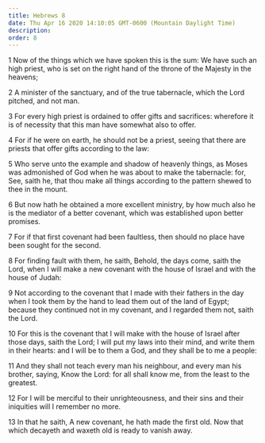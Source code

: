 ```yaml
---
title: Hebrews 8
date: Thu Apr 16 2020 14:10:05 GMT-0600 (Mountain Daylight Time)
description: 
order: 8
---
```


<p>
  1 Now of the things which we have spoken this is the sum: We have such an high
  priest, who is set on the right hand of the throne of the Majesty in the
  heavens;
</p>
<p>
  2 A minister of the sanctuary, and of the true tabernacle, which the Lord
  pitched, and not man.
</p>
<p>
  3 For every high priest is ordained to offer gifts and sacrifices: wherefore
  it is of necessity that this man have somewhat also to offer.
</p>
<p>
  4 For if he were on earth, he should not be a priest, seeing that there are
  priests that offer gifts according to the law:
</p>
<p>
  5 Who serve unto the example and shadow of heavenly things, as Moses was
  admonished of God when he was about to make the tabernacle: for, See, saith
  he, that thou make all things according to the pattern shewed to thee in the
  mount.
</p>
<p>
  6 But now hath he obtained a more excellent ministry, by how much also he is
  the mediator of a better covenant, which was established upon better promises.
</p>
<p>
  7 For if that first covenant had been faultless, then should no place have
  been sought for the second.
</p>
<p>
  8 For finding fault with them, he saith, Behold, the days come, saith the
  Lord, when I will make a new covenant with the house of Israel and with the
  house of Judah:
</p>
<p>
  9 Not according to the covenant that I made with their fathers in the day when
  I took them by the hand to lead them out of the land of Egypt; because they
  continued not in my covenant, and I regarded them not, saith the Lord.
</p>
<p>
  10 For this is the covenant that I will make with the house of Israel after
  those days, saith the Lord; I will put my laws into their mind, and write them
  in their hearts: and I will be to them a God, and they shall be to me a
  people:
</p>
<p>
  11 And they shall not teach every man his neighbour, and every man his
  brother, saying, Know the Lord: for all shall know me, from the least to the
  greatest.
</p>
<p>
  12 For I will be merciful to their unrighteousness, and their sins and their
  iniquities will I remember no more.
</p>
<p>
  13 In that he saith, A new covenant, he hath made the first old. Now that
  which decayeth and waxeth old is ready to vanish away.
</p>
